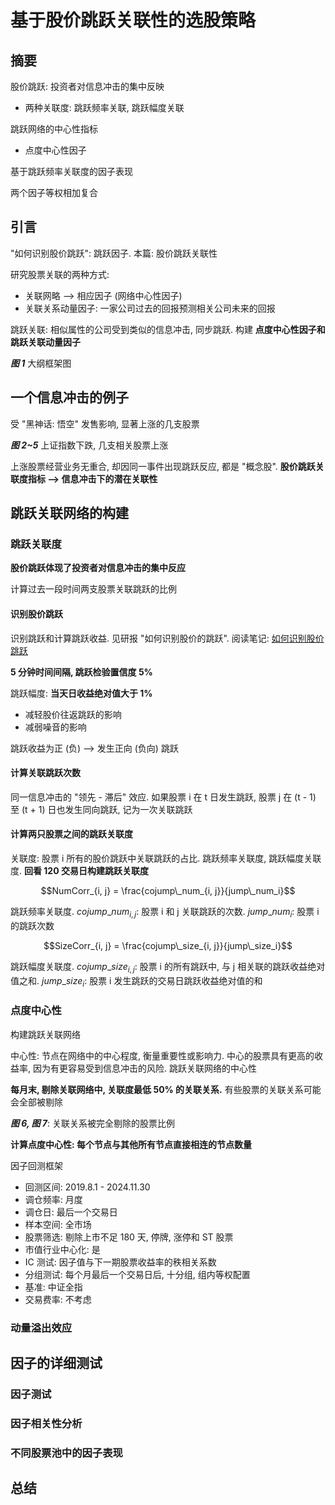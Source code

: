 # 基于股价跳跃关联性的选股策略

## 摘要

股价跳跃: 投资者对信息冲击的集中反映
- 两种关联度: 跳跃频率关联, 跳跃幅度关联

跳跃网络的中心性指标
- 点度中心性因子

基于跳跃频率关联度的因子表现

两个因子等权相加复合

## 引言

"如何识别股价跳跃": 跳跃因子. 本篇: 股价跳跃关联性

研究股票关联的两种方式:
- 关联网略 --> 相应因子 (网络中心性因子)
- 关联关系动量因子: 一家公司过去的回报预测相关公司未来的回报

跳跃关联: 相似属性的公司受到类似的信息冲击, 同步跳跃. 构建 **点度中心性因子和跳跃关联动量因子**

***图 1*** 大纲框架图

## 一个信息冲击的例子

受 "黑神话: 悟空" 发售影响, 显著上涨的几支股票

***图 2~5*** 上证指数下跌, 几支相关股票上涨

上涨股票经营业务无重合, 却因同一事件出现跳跃反应, 都是 "概念股". **股价跳跃关联度指标 --> 信息冲击下的潜在关联性**

## 跳跃关联网络的构建

### 跳跃关联度

**股价跳跃体现了投资者对信息冲击的集中反应**

计算过去一段时间两支股票关联跳跃的比例

#### 识别股价跳跃

识别跳跃和计算跳跃收益. 见研报 "如何识别股价的跳跃". 阅读笔记: [如何识别股价跳跃](如何识别股价跳跃.md)

__5 分钟时间间隔, 跳跃检验置信度 5%__

跳跃幅度: __当天日收益绝对值大于 1%__
- 减轻股价往返跳跃的影响
- 减弱噪音的影响

跳跃收益为正 (负) --> 发生正向 (负向) 跳跃

#### 计算关联跳跃次数

同一信息冲击的 "领先 - 滞后" 效应. 如果股票 i 在 t 日发生跳跃, 股票 j 在 (t - 1) 至 (t + 1) 日也发生同向跳跃, 记为一次关联跳跃

#### 计算两只股票之间的跳跃关联度

关联度: 股票 i 所有的股价跳跃中关联跳跃的占比. 跳跃频率关联度, 跳跃幅度关联度. __回看 120 交易日构建跳跃关联度__

$$NumCorr_{i, j} = \frac{cojump\_num_{i, j}}{jump\_num_i}$$

跳跃频率关联度. $cojump\_num_{i, j}$: 股票 i 和 j 关联跳跃的次数. $jump\_num_i$: 股票 i 的跳跃次数

$$SizeCorr_{i, j} = \frac{cojump\_size_{i, j}}{jump\_size_i}$$

跳跃幅度关联度. $cojump\_size_{i, j}$: 股票 i 的所有跳跃中, 与 j 相关联的跳跃收益绝对值之和. $jump\_size_i$: 股票 i 发生跳跃的交易日跳跃收益绝对值的和

### 点度中心性

构建跳跃关联网络

中心性: 节点在网络中的中心程度, 衡量重要性或影响力. 中心的股票具有更高的收益率, 因为有更容易受到信息冲击的风险. 跳跃关联网络的中心性

__每月末, 剔除关联网络中, 关联度最低 50% 的关联关系.__ 有些股票的关联关系可能会全部被剔除

***图 6, 图 7***: 关联关系被完全剔除的股票比例

__计算点度中心性: 每个节点与其他所有节点直接相连的节点数量__

因子回测框架
- 回测区间: 2019.8.1 - 2024.11.30
- 调仓频率: 月度
- 调仓日: 最后一个交易日
- 样本空间: 全市场
- 股票筛选: 剔除上市不足 180 天, 停牌, 涨停和 ST 股票
- 市值行业中心化: 是
- IC 测试: 因子值与下一期股票收益率的秩相关系数
- 分组测试: 每个月最后一个交易日后, 十分组, 组内等权配置
- 基准: 中证全指
- 交易费率: 不考虑

### 动量溢出效应

## 因子的详细测试

### 因子测试

### 因子相关性分析

### 不同股票池中的因子表现

## 总结